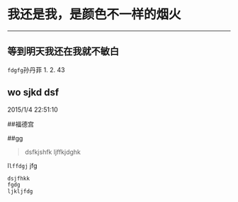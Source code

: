 我还是我，是颜色不一样的烟火
==


----

等到明天我还在我就不敏白
----
`fdgfg`孙丹菲
 1.
 2.
 43
 
 
 wo 
 sjkd 
 dsf  
 ---
 
 2015/1/4 22:51:10 
 
 
 ##福德宫

##gg 

>dsfkjshfk
>ljffkjdghk

l`lffdgj`
jfg
``` java
dsjfhkk
fgdg
ljkljfdg

```